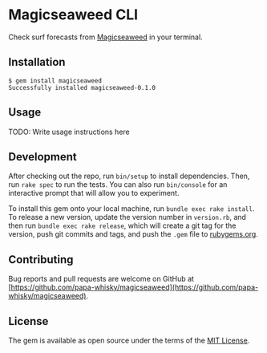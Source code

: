 # Magicseaweed CLI

Check surf forecasts from [Magicseaweed](https://magicseaweed.com/) in your terminal.

## Installation

```console
$ gem install magicseaweed
Successfully installed magicseaweed-0.1.0
```

## Usage

TODO: Write usage instructions here

## Development

After checking out the repo, run `bin/setup` to install dependencies. Then, run `rake spec` to run the tests. You can also run `bin/console` for an interactive prompt that will allow you to experiment.

To install this gem onto your local machine, run `bundle exec rake install`. To release a new version, update the version number in `version.rb`, and then run `bundle exec rake release`, which will create a git tag for the version, push git commits and tags, and push the `.gem` file to [rubygems.org](https://rubygems.org).

## Contributing

Bug reports and pull requests are welcome on GitHub at [https://github.com/papa-whisky/magicseaweed](https://github.com/papa-whisky/magicseaweed).

## License

The gem is available as open source under the terms of the [MIT License](https://opensource.org/licenses/MIT).
